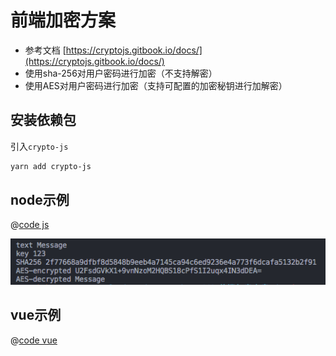 # 前端加密方案

- 参考文档 [https://cryptojs.gitbook.io/docs/](https://cryptojs.gitbook.io/docs/)
- 使用sha-256对用户密码进行加密（不支持解密）
- 使用AES对用户密码进行加密（支持可配置的加密秘钥进行加解密）
## 安装依赖包

引入`crypto-js`

```bash
yarn add crypto-js
```

## node示例

@[code js](@src/components/crypto/index.js)

![node](./node.png)

## vue示例

<ClientOnly>
  <crypto />
</ClientOnly>

@[code vue](@src/components/crypto/demo.vue)
